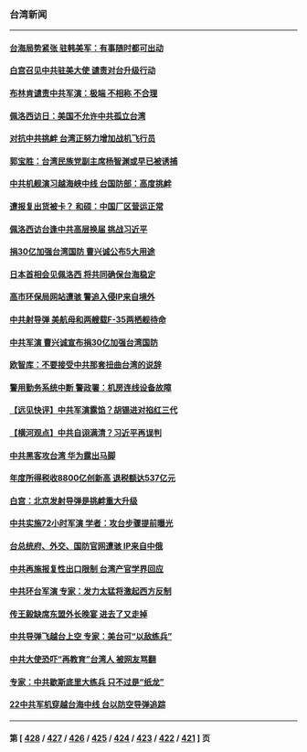 ### 台湾新闻
---
#### [台海局势紧张 驻韩美军：有事随时都可出动](../../pages/ncid1349361/n13796391.md) 
#### [白宫召见中共驻美大使 谴责对台升级行动](../../pages/ncid1349361/n13796385.md) 
#### [布林肯谴责中共军演：极端 不相称 不合理](../../pages/ncid1349361/n13796366.md) 
#### [佩洛西访日：美国不允许中共孤立台湾](../../pages/ncid1349361/n13796343.md) 
#### [对抗中共挑衅 台湾正努力增加战机飞行员](../../pages/ncid1349361/n13796200.md) 
#### [郭宝胜：台湾民族党副主席杨智渊或早已被诱捕](../../pages/ncid1349361/n13796167.md) 
#### [中共机舰演习越海峡中线 台国防部：高度挑衅](../../pages/ncid1349361/n13796120.md) 
#### [遭报复出货被卡？ 和硕：中国厂区营运正常](../../pages/ncid1349361/n13796189.md) 
#### [佩洛西访台逢中共高层换届 挑战习近平](../../pages/ncid1349361/n13796168.md) 
#### [捐30亿加强台湾国防 曹兴诚公布5大用途](../../pages/ncid1349361/n13796144.md) 
#### [日本首相会见佩洛西 将共同确保台海稳定](../../pages/ncid1349361/n13795983.md) 
#### [高市环保局网站遭骇 警追入侵IP来自境外](../../pages/ncid1349361/n13796053.md) 
#### [中共射导弹 美航母和两艘载F-35两栖舰待命](../../pages/ncid1349361/n13795926.md) 
#### [中共军演 曹兴诚宣布捐30亿加强台湾国防](../../pages/ncid1349361/n13796015.md) 
#### [欧智库：不要接受中共那套扭曲台湾的说辞](../../pages/ncid1349361/n13795852.md) 
#### [警用勤务系统中断 警政署：机房连线设备故障](../../pages/ncid1349361/n13795929.md) 
#### [【远见快评】中共军演露馅？胡锡进对掐红三代](../../pages/ncid1349361/n13795871.md) 
#### [【横河观点】中共自诩满清？习近平再误判](../../pages/ncid1349361/n13795866.md) 
#### [中共黑客攻台湾 华为露出马脚](../../pages/ncid1349361/n13795596.md) 
#### [年度所得税收8800亿创新高 退税额达537亿元](../../pages/ncid1349361/n13795718.md) 
#### [白宫：北京发射导弹是挑衅重大升级](../../pages/ncid1349361/n13795787.md) 
#### [中共实施72小时军演 学者：攻台步骤提前曝光](../../pages/ncid1349361/n13795477.md) 
#### [台总统府、外交、国防官网遭骇 IP来自中俄](../../pages/ncid1349361/n13795717.md) 
#### [中共再施报复性出口限制 台湾产官学界回应](../../pages/ncid1349361/n13795779.md) 
#### [中共环台军演 专家：发力太猛将激起西方反制](../../pages/ncid1349361/n13795658.md) 
#### [传王毅缺席东盟外长晚宴 进去了又走掉](../../pages/ncid1349361/n13795674.md) 
#### [中共导弹飞越台上空 专家：美台可“以敌练兵”](../../pages/ncid1349361/n13795497.md) 
#### [中共大使恐吓“再教育”台湾人 被网友骂翻](../../pages/ncid1349361/n13795733.md) 
#### [专家：中共歇斯底里大练兵 只不过是“纸龙”](../../pages/ncid1349361/n13795695.md) 
#### [22中共军机穿越台海中线 台以防空导弹追踪](../../pages/ncid1349361/n13795675.md) 

---
#### 第 [ [428](./428.md) / [427](./427.md) / [426](./426.md) / [425](./425.md) / [424](./424.md) / [423](./423.md) / [422](./422.md) / [421](./421.md) ] 页
